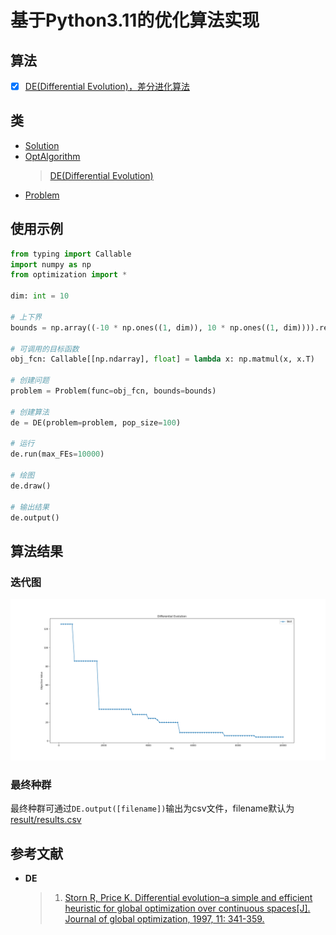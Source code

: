 <!--
 * @Date: 2024-04-08 17:45:43
 * @LastEditors: Heng-Mei l888999666y@gmail.com
 * @LastEditTime: 2024-04-10 15:47:21
-->
# 基于Python3.11的优化算法实现

## 算法

- [x] [DE(Differential Evolution)，差分进化算法](optimization/algorithm/DE.py)

## 类

- [Solution](optimization/solution/Solution.py)
- [OptAlgorithm](optimization/algorithm/OptAlgorithm.py)
  > [DE(Differential Evolution)](optimization/algorithm/DE.py)
- [Problem](optimization/problem/Problem.py)

## 使用示例

```python
from typing import Callable
import numpy as np
from optimization import *

dim: int = 10

# 上下界
bounds = np.array((-10 * np.ones((1, dim)), 10 * np.ones((1, dim)))).reshape((2, dim))

# 可调用的目标函数
obj_fcn: Callable[[np.ndarray], float] = lambda x: np.matmul(x, x.T)

# 创建问题
problem = Problem(func=obj_fcn, bounds=bounds)

# 创建算法
de = DE(problem=problem, pop_size=100)

# 运行
de.run(max_FEs=10000)

# 绘图
de.draw()

# 输出结果
de.output()
```

## 算法结果

### 迭代图

![DE迭代图](https://github.com/Heng-Mei/DE/blob/main/result/plot.png)

### 最终种群

最终种群可通过`DE.output([filename])`输出为csv文件，filename默认为[result/results.csv](result/results.csv)

## 参考文献

- **DE**
  > 1. [Storn R, Price K. Differential evolution–a simple and efficient heuristic for global optimization over continuous spaces[J]. Journal of global optimization, 1997, 11: 341-359.](https://link.springer.com/article/10.1023/a:1008202821328)

